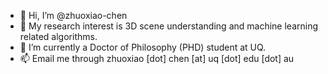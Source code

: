 - 👋 Hi, I’m @zhuoxiao-chen
- 👀 My research interest is 3D scene understanding and machine learning related algorithms. 
- 🌱 I’m currently a Doctor of Philosophy (PHD) student at UQ.
- 📫 Email me through zhuoxiao \[dot\] chen \[at\] uq \[dot\] edu \[dot\] au

<!---
zhuoxiao-chen/zhuoxiao-chen is a ✨ special ✨ repository because its `README.md` (this file) appears on your GitHub profile.
You can click the Preview link to take a look at your changes.
--->
